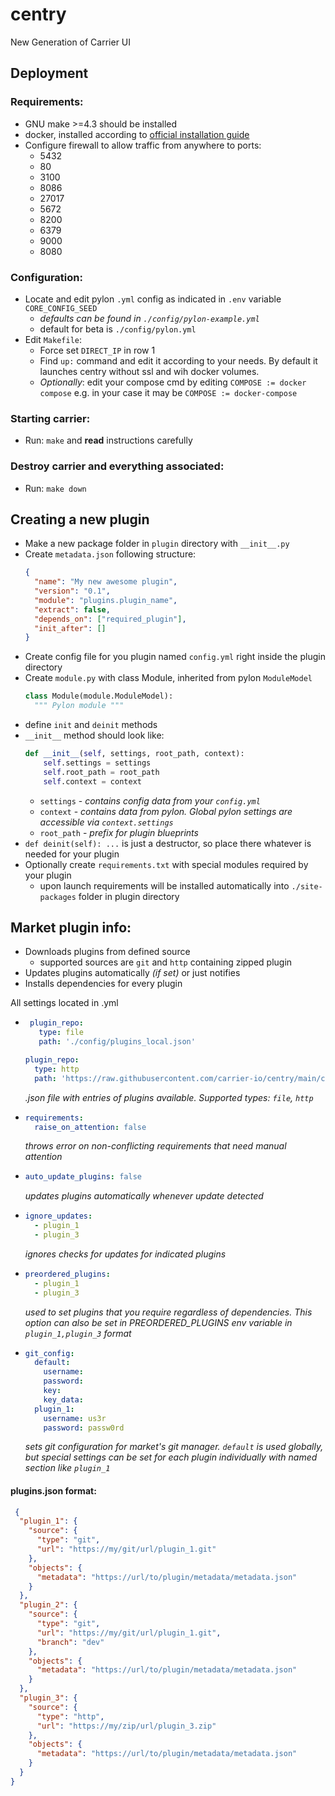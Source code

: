 # centry
New Generation of Carrier UI

## Deployment
### Requirements:
* GNU make >=4.3 should be installed
* docker, installed according to [official installation guide](https://docs.docker.com/desktop/)
* Configure firewall to allow traffic from anywhere to ports:
    * 5432
    * 80
    * 3100
    * 8086
    * 27017
    * 5672
    * 8200
    * 6379
    * 9000
    * 8080
### Configuration:
* Locate and edit pylon `.yml` config as indicated in `.env` variable `CORE_CONFIG_SEED`
    * _defaults can be found in `./config/pylon-example.yml`_
    * default for beta is `./config/pylon.yml`
* Edit `Makefile`:
  * Force set `DIRECT_IP` in row 1
  * Find `up:` command and edit it according to your needs. By default it launches centry without ssl and wih docker volumes.
  * _Optionally_: edit your compose cmd by editing `COMPOSE := docker compose` e.g. in your case it may be `COMPOSE := docker-compose`
### Starting carrier:
* Run: `make` and **read** instructions carefully
### Destroy carrier and everything associated:
* Run: `make down`


## Creating a new plugin
* Make a new package folder in `plugin` directory with `__init__.py`
* Create `metadata.json` following structure:
    ```json
    {
      "name": "My new awesome plugin",
      "version": "0.1",
      "module": "plugins.plugin_name",
      "extract": false,
      "depends_on": ["required_plugin"],
      "init_after": []
    }
    ```
* Create config file for you plugin named `config.yml` right inside the plugin directory
* Create `module.py` with class Module, inherited from pylon `ModuleModel`
  ```python
  class Module(module.ModuleModel):
    """ Pylon module """
  ```
* define `init` and `deinit` methods
* `__init__` method should look like:
    ```python
    def __init__(self, settings, root_path, context):
        self.settings = settings
        self.root_path = root_path
        self.context = context
    ```
    * `settings`  - _contains config data from your `config.yml`_
    * `context`   - _contains data from pylon. Global pylon settings are accessible via `context.settings`_
    * `root_path` - _prefix for plugin blueprints_
* `def deinit(self): ...` is just a destructor, so place there whatever is needed for your plugin
* Optionally create `requirements.txt` with special modules required by your plugin
    * upon launch requirements will be installed automatically into `./site-packages` folder in plugin directory

## Market plugin info:
* Downloads plugins from defined source
  * supported sources are `git` and `http` containing zipped plugin
* Updates plugins automatically _(if set)_ or just notifies
* Installs dependencies for every plugin

All settings located in .yml
*  ```yaml
    plugin_repo:
      type: file
      path: './config/plugins_local.json'
    ```
    ```yaml
    plugin_repo:
      type: http
      path: 'https://raw.githubusercontent.com/carrier-io/centry/main/config/plugins.json'
    ```
   _.json file with entries of plugins available. Supported types: `file`, `http`_

* ```yaml
  requirements:
    raise_on_attention: false
  ```
  _throws error on non-conflicting requirements that need manual attention_

* ```yaml
  auto_update_plugins: false
  ```
  _updates plugins automatically whenever update detected_

* ```yaml
  ignore_updates:
    - plugin_1
    - plugin_3
  ```  
  _ignores checks for updates for indicated plugins_

* ```yaml
  preordered_plugins:
    - plugin_1
    - plugin_3
  ```
   _used to set plugins that you require regardless of dependencies.
   This option can also be set in PREORDERED_PLUGINS env variable in `plugin_1,plugin_3` format_

* ```yaml
  git_config:
    default:
      username:
      password:
      key:
      key_data:
    plugin_1:
      username: us3r
      password: passw0rd
  ```
  _sets git configuration for market's git manager.
  `default` is used globally, but special settings can be set for each plugin individually with named section like `plugin_1`_


#### plugins.json format:
```json
 {
  "plugin_1": {
    "source": {
      "type": "git",
      "url": "https://my/git/url/plugin_1.git"
    },
    "objects": {
      "metadata": "https://url/to/plugin/metadata/metadata.json"
    }
  },
  "plugin_2": {
    "source": {
      "type": "git",
      "url": "https://my/git/url/plugin_1.git",
      "branch": "dev"
    },
    "objects": {
      "metadata": "https://url/to/plugin/metadata/metadata.json"
    }
  },
  "plugin_3": {
    "source": {
      "type": "http",
      "url": "https://my/zip/url/plugin_3.zip"
    },
    "objects": {
      "metadata": "https://url/to/plugin/metadata/metadata.json"
    }
  }
}
```
